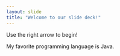 ```yaml
---
layout: slide
title: "Welcome to our slide deck!"
---
```


Use the right arrow to begin!

My favorite programming language is Java.

